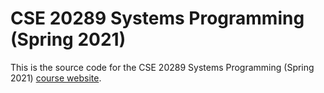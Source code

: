 # CSE 20289 Systems Programming (Spring 2021)

This is the source code for the CSE 20289 Systems Programming (Spring 2021)
[course website](http://www3.nd.edu/~pbui/teaching/cse.20289.sp21/).
